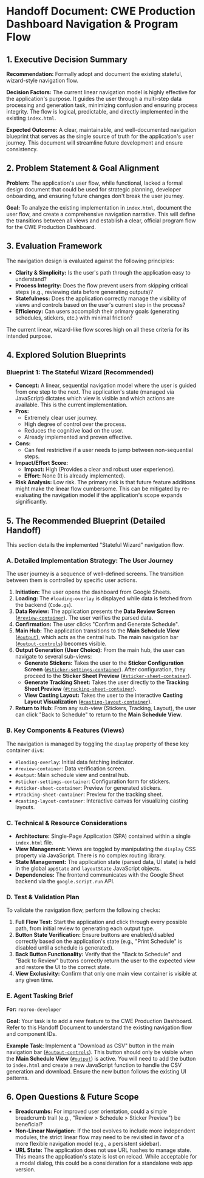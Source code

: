 # Handoff Document: CWE Production Dashboard Navigation & Program Flow

## 1. Executive Decision Summary

**Recommendation:** Formally adopt and document the existing stateful, wizard-style navigation flow.

**Decision Factors:** The current linear navigation model is highly effective for the application's purpose. It guides the user through a multi-step data processing and generation task, minimizing confusion and ensuring process integrity. The flow is logical, predictable, and directly implemented in the existing `index.html`.

**Expected Outcome:** A clear, maintainable, and well-documented navigation blueprint that serves as the single source of truth for the application's user journey. This document will streamline future development and ensure consistency.

## 2. Problem Statement & Goal Alignment

**Problem:** The application's user flow, while functional, lacked a formal design document that could be used for strategic planning, developer onboarding, and ensuring future changes don't break the user journey.

**Goal:** To analyze the existing implementation in `index.html`, document the user flow, and create a comprehensive navigation narrative. This will define the transitions between all views and establish a clear, official program flow for the CWE Production Dashboard.

## 3. Evaluation Framework

The navigation design is evaluated against the following principles:

*   **Clarity & Simplicity:** Is the user's path through the application easy to understand?
*   **Process Integrity:** Does the flow prevent users from skipping critical steps (e.g., reviewing data before generating outputs)?
*   **Statefulness:** Does the application correctly manage the visibility of views and controls based on the user's current step in the process?
*   **Efficiency:** Can users accomplish their primary goals (generating schedules, stickers, etc.) with minimal friction?

The current linear, wizard-like flow scores high on all these criteria for its intended purpose.

## 4. Explored Solution Blueprints

### Blueprint 1: The Stateful Wizard (Recommended)

*   **Concept:** A linear, sequential navigation model where the user is guided from one step to the next. The application's state (managed via JavaScript) dictates which view is visible and which actions are available. This is the current implementation.
*   **Pros:**
    *   Extremely clear user journey.
    *   High degree of control over the process.
    *   Reduces the cognitive load on the user.
    *   Already implemented and proven effective.
*   **Cons:**
    *   Can feel restrictive if a user needs to jump between non-sequential steps.
*   **Impact/Effort Score:**
    *   **Impact:** High (Provides a clear and robust user experience).
    *   **Effort:** None (It is already implemented).
*   **Risk Analysis:** Low risk. The primary risk is that future feature additions might make the linear flow cumbersome. This can be mitigated by re-evaluating the navigation model if the application's scope expands significantly.

## 5. The Recommended Blueprint (Detailed Handoff)

This section details the implemented "Stateful Wizard" navigation flow.

### A. Detailed Implementation Strategy: The User Journey

The user journey is a sequence of well-defined screens. The transition between them is controlled by specific user actions.

1.  **Initiation:** The user opens the dashboard from Google Sheets.
2.  **Loading:** The `#loading-overlay` is displayed while data is fetched from the backend (`Code.gs`).
3.  **Data Review:** The application presents the **Data Review Screen** ([`#review-container`](index.html:415)). The user verifies the parsed data.
4.  **Confirmation:** The user clicks "Confirm and Generate Schedule".
5.  **Main Hub:** The application transitions to the **Main Schedule View** ([`#output`](index.html:431)), which acts as the central hub. The main navigation bar ([`#output-controls`](index.html:394)) becomes visible.
6.  **Output Generation (User Choice):** From the main hub, the user can navigate to several sub-views:
    *   **Generate Stickers:** Takes the user to the **Sticker Configuration Screen** ([`#sticker-settings-container`](index.html:435)). After configuration, they proceed to the **Sticker Sheet Preview** ([`#sticker-sheet-container`](index.html:479)).
    *   **Generate Tracking Sheet:** Takes the user directly to the **Tracking Sheet Preview** ([`#tracking-sheet-container`](index.html:480)).
    *   **View Casting Layout:** Takes the user to the interactive **Casting Layout Visualization** ([`#casting-layout-container`](index.html:481)).
7.  **Return to Hub:** From any sub-view (Stickers, Tracking, Layout), the user can click "Back to Schedule" to return to the **Main Schedule View**.

### B. Key Components & Features (Views)

The navigation is managed by toggling the `display` property of these key container `div`s:

*   `#loading-overlay`: Initial data fetching indicator.
*   `#review-container`: Data verification screen.
*   `#output`: Main schedule view and central hub.
*   `#sticker-settings-container`: Configuration form for stickers.
*   `#sticker-sheet-container`: Preview for generated stickers.
*   `#tracking-sheet-container`: Preview for the tracking sheet.
*   `#casting-layout-container`: Interactive canvas for visualizing casting layouts.

### C. Technical & Resource Considerations

*   **Architecture:** Single-Page Application (SPA) contained within a single `index.html` file.
*   **View Management:** Views are toggled by manipulating the `display` CSS property via JavaScript. There is no complex routing library.
*   **State Management:** The application state (parsed data, UI state) is held in the global `appState` and `layoutState` JavaScript objects.
*   **Dependencies:** The frontend communicates with the Google Sheet backend via the `google.script.run` API.

### D. Test & Validation Plan

To validate the navigation flow, perform the following checks:

1.  **Full Flow Test:** Start the application and click through every possible path, from initial review to generating each output type.
2.  **Button State Verification:** Ensure buttons are enabled/disabled correctly based on the application's state (e.g., "Print Schedule" is disabled until a schedule is generated).
3.  **Back Button Functionality:** Verify that the "Back to Schedule" and "Back to Review" buttons correctly return the user to the expected view and restore the UI to the correct state.
4.  **View Exclusivity:** Confirm that only one main view container is visible at any given time.

### E. Agent Tasking Brief

**For:** `rooroo-developer`

**Goal:** Your task is to add a new feature to the CWE Production Dashboard. Refer to this Handoff Document to understand the existing navigation flow and component IDs.

**Example Task:** Implement a "Download as CSV" button in the main navigation bar ([`#output-controls`](index.html:394)). This button should only be visible when the **Main Schedule View** ([`#output`](index.html:431)) is active. You will need to add the button to `index.html` and create a new JavaScript function to handle the CSV generation and download. Ensure the new button follows the existing UI patterns.

## 6. Open Questions & Future Scope

*   **Breadcrumbs:** For improved user orientation, could a simple breadcrumb trail (e.g., "Review > Schedule > Sticker Preview") be beneficial?
*   **Non-Linear Navigation:** If the tool evolves to include more independent modules, the strict linear flow may need to be revisited in favor of a more flexible navigation model (e.g., a persistent sidebar).
*   **URL State:** The application does not use URL hashes to manage state. This means the application's state is lost on reload. While acceptable for a modal dialog, this could be a consideration for a standalone web app version.